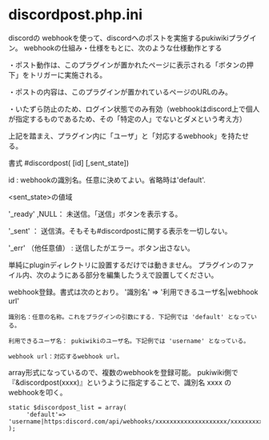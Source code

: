 # discordpost.php.ini

 discordの webhookを使って、discordへのポストを実施するpukiwikiプラグイン。
 webhookの仕組み・仕様をもとに、次のような仕様動作とする

 ・ポスト動作は、このプラグインが置かれたページに表示される「ボタンの押下」をトリガーに実施される。
 
 ・ポストの内容は、このプラグインが置かれているページのURLのみ。
 
 ・いたずら防止のため、ログイン状態でのみ有効（webhookはdiscord上で個人が指定するものであるため、その「特定の人」でないとダメという考え方）
 
  上記を踏まえ、プラグイン内に「ユーザ」と「対応するwebhook」を持たせる。

 書式
 #discordpost( [id] [,sent_state])
 
 id : webhookの識別名。任意に決めてよい。省略時は'default'.
 
  <sent_state>の値域
  
 '_ready' ,NULL： 未送信。「送信」ボタンを表示する。
 
 '_sent' ： 送信済。そもそも#discordpostに関する表示を一切しない。
 
 '_err' （他任意値） : 送信したがエラー。ボタン出さない。

単純にpluginディレクトリに設置するだけでは動きません。
プラグインのファイル内、次のようにある部分を編集したうえで設置してください。

 webhook登録。書式は次のとおり。
 '識別名' => '利用できるユーザ名|webhook url'
 
	識別名：任意の名称。これをプラグインの引数にする. 下記例では 'default' となっている。
 
	利用できるユーザ名： pukiwikiのユーザ名。下記例では 'username' となっている。
 
	webhook url：対応するwebhook url。
 
 array形式になっているので、複数のwebhookを登録可能。
 pukiwiki側で『&discordpost(xxxx)』というように指定することで、識別名 xxxx のwebhookを叩く。

	static $discordpost_list = array(
		 'default'=> 'username|https:discord.com/api/webhooks/xxxxxxxxxxxxxxxxxxxx/xxxxxxxxxxxxxxxxxxxxxxxxxxxxxxxxx',
   	);
